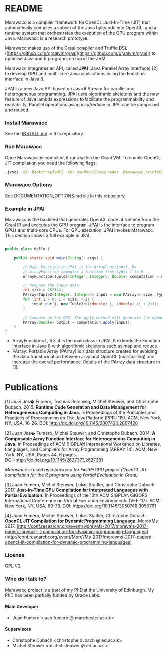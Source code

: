 # README #

Marawacc is a compiler framework for OpenCL Just-In-Time (JIT) that automatically compiles a subset of the Java bytecode into OpenCL, and a runtime system that orchestrates the execution of the GPU program within Java. Marawacc is a research prototype. 

Marawacc makes use of the Graal compiler and Truffle DSL ([https://github.com/graalvm/graal](https://github.com/graalvm/graal)) to optimise Java and R programs on top of the JVM. 

Marawacc integrates an API, called **JPAI** (Java Parallel Array Interface) [2] to develop GPU and multi-core Java applications using the Function interface in Java 8.

JPAI is a new Java API based on Java 8 Stream for parallel and heterogeneous programming. JPAI uses algorithmic skeletons and the new feature of Java lambda expressions to facilitate the programmability and readability.  Parallel operations using map/reduce in JPAI can be composed and reused. 


### Install Marawacc ###

See the [INSTALL.md](INSTALL.md) in this repository. 


### Run Marawacc ###

Once Marawacc is compiled, it runs within the Graal VM. To enable OpenCL JIT compilation you need the following flags:


```bash
-jvmci -XX:-BootstrapJVMCI -XX:-UseJVMCIClassLoader -Dmarawacc.printOCLKernel=true 
```

### Marawacc Options ###

See DOCUMENTATION_OPTIONS.md file in this repository. 


### Example in JPAI ###

Marawacc is the backend that generates OpenCL code at runtime from the Graal IR and executes the GPU program. 
JPAI is the interface to program GPUs and multi-core CPUs. For GPU execution, JPAI invokes Marawacc. This section shows a full example in JPAI.


```java

public class Hello {

    public static void main(String[] args) {

        // Main Function in JPAI is the ArrayFunction<T, R>
        // ArrayFunction computes a function from types T to R 
        ArrayFunction<Tuple2<Integer, Integer>, Double> computation = new MapAccelerator<>(vectors -> (2.5 * vectors._1() + vectors._2());

        // Prepare the input data
        int size = 262144;
        PArray<Tuple2<Integer, Integer>> input = new PArray<>(size, TypeFactory.Tuple("Tuple2<Integer, Integer>"));
        for (int i = 0; i < size; ++i) {
            input.put(i, new Tuple2<>((double) i, (double) (i + 2)));
        }

        // Compute on the GPU. The apply method will generate the OpenCL code and execute it on the GPU. 
        PArray<Double> output = computation.apply(input);
    }
}

```

* ArrayFunction<T, R>: it is the main class in JPAI. It extends the Function interface in Java 8 with algorithmic skeletons such as map and reduce. 
* PArray<T>: Portable Array (PArray) is a data structure created for avoiding the data transformation between Java and OpenCL (marshalling) and increase the overall performance. Details of the PArray data structure in [1].


# Publications 

  [1] Juan Jos� Fumero, Toomas Remmelg, Michel Steuwer, and Christophe Dubach. 2015. **Runtime Code Generation and Data Management for Heterogeneous Computing in Java.** In Proceedings of the Principles and Practices of Programming on The Java Platform (PPPJ '15). ACM, New York, NY, USA, 16-26. DOI: http://dx.doi.org/10.1145/2807426.2807428 

  [2] Juan Jos� Fumero, Michel Steuwer, and Christophe Dubach. 2014. **A Composable Array Function Interface for Heterogeneous Computing in Java.** In Proceedings of ACM SIGPLAN International Workshop on Libraries, Languages, and Compilers for Array Programming (ARRAY'14). ACM, New York, NY, USA, Pages 44, 6 pages. DOI=http://dx.doi.org/10.1145/2627373.2627381

*Marawacc is used as a backend for FastR+GPU project (OpenCL JIT compilation for the R programs using Partial Evaluation in Graal)*

  [3] Juan Fumero, Michel Steuwer, Lukas Stadler, and Christophe Dubach. 2017. **Just-In-Time GPU Compilation for Interpreted Languages with Partial Evaluation.** In Proceedings of the 13th ACM SIGPLAN/SIGOPS International Conference on Virtual Execution Environments (VEE '17). ACM, New York, NY, USA, 60-73. DOI: https://doi.org/10.1145/3050748.3050761
 
  [4] Juan Fumero, Michel Steuwer, Lukas Stadler, Christophe Dubach. **OpenCL JIT Compilation for Dynamic Programming Language.** MoreVMs 2017. [http://conf.researchr.org/event/MoreVMs-2017/morevms-2017-papers-opencl-jit-compilation-for-dynamic-programming-languages](http://conf.researchr.org/event/MoreVMs-2017/morevms-2017-papers-opencl-jit-compilation-for-dynamic-programming-languages)


### License ###

GPL V2

### Who do I talk to? ###

Marawacc project is a part of my PhD at the University of Edinburgh. My PhD has been partially funded by Oracle Labs.

#### Main Developer

* Juan Fumero <juan.fumero @ manchester.ac.uk>

#### Supervisors

* Christophe Dubach <christophe.dubach @ ed.ac.uk> 
* Michel Steuwer <michel.steuwer @ ed.ac.uk >
